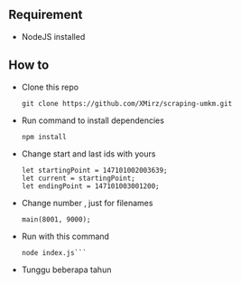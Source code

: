 ## Requirement

- NodeJS installed

## How to

- Clone this repo

  ```
  git clone https://github.com/XMirz/scraping-umkm.git
  ```

- Run command to install dependencies
  ```
  npm install
  ```
- Change start and last ids with yours

  ```
  let startingPoint = 147101002003639;
  let current = startingPoint;
  let endingPoint = 147101003001200;
  ```

- Change number , just for filenames

  ```
  main(8001, 9000);
  ```

- Run with this command

  ````
  node index.js```
  ````

- Tunggu beberapa tahun
